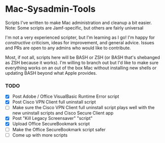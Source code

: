 # Mac-Sysadmin-Tools
Scripts I've written to make Mac administration and cleanup a bit easier. Note: Some scripts are Jamf-specific, but others are fairly universal

I'm not a very experienced scripter, but I'm learning as I go! I'm happy for *constructive* criticism, ideas for improvement, and general advice. Issues and PRs are open to any admins who would like to contribute.

Most, if not all, scripts here will be BASH or ZSH (or BASH that's shebanged as ZSH because it works). I'm willing to branch out but I'd like to make sure everything works on an out of the box Mac without installing new shells or updating BASH beyond what Apple provides.

### TODO
 - [x] Post Adobe / Office VisualBasic Runtime Error script
 - [x] Post Cisco VPN Client full uninstall script
 - [ ] Make sure the Cisco VPN Client full uninstall script plays well with the new uninstall scripts and Cisco Secure Client app
 - [x] Post "Kill Legacy Screensaver" "script"
 - [x] Upload Office SecureBookmark script
 - [ ] Make the Office SecureBookmark script safer
 - [ ] Come up with more scripts
